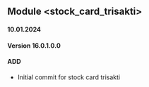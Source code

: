 ## Module <stock_card_trisakti>

#### 10.01.2024
#### Version 16.0.1.0.0
#### ADD
- Initial commit for stock card trisakti
